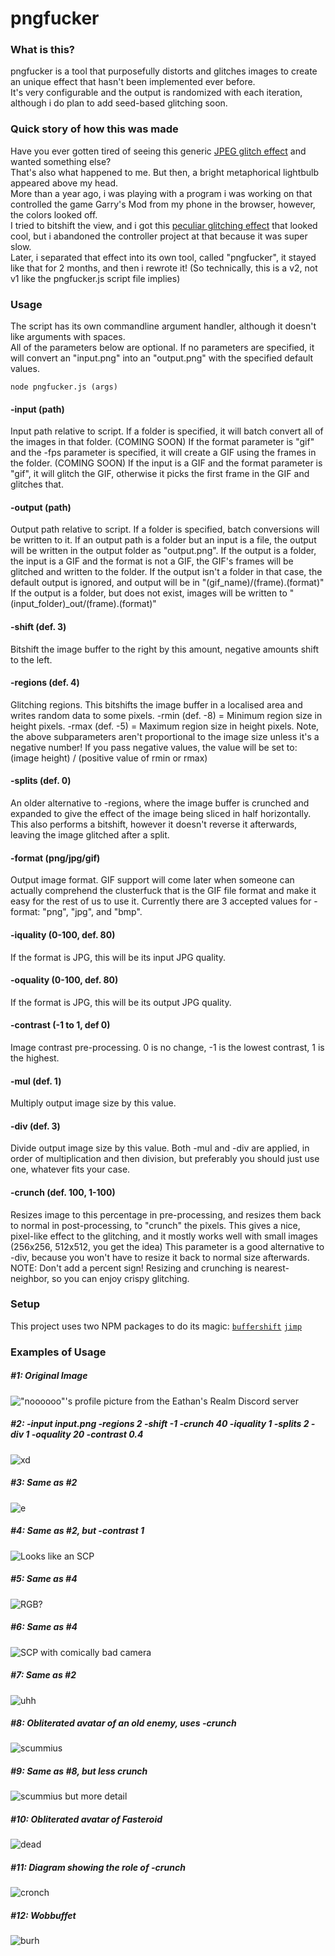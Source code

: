 # pngfucker
### What is this?
pngfucker is a tool that purposefully distorts and glitches images to create an unique effect that hasn't been implemented ever before.  
It's very configurable and the output is randomized with each iteration, although i do plan to add seed-based glitching soon.
### Quick story of how this was made
Have you ever gotten tired of seeing this generic [JPEG glitch effect](https://cdn.discordapp.com/attachments/701973402973634681/916383906243178496/glitch.jpeg) and wanted something else?  
That's also what happened to me. But then, a bright metaphorical lightbulb appeared above my head.  
More than a year ago, i was playing with a program i was working on that controlled the game Garry's Mod from my phone in the browser, however, the colors looked off.  
I tried to bitshift the view, and i got this [peculiar glitching effect](https://cdn.discordapp.com/attachments/868443505045962783/915652437837242398/unknown.png) that looked cool, but i abandoned the controller project at that because it was super slow.  
Later, i separated that effect into its own tool, called "pngfucker", it stayed like that for 2 months, and then i rewrote it! (So technically, this is a v2, not v1 like the pngfucker.js script file implies)
### Usage
The script has its own commandline argument handler, although it doesn't like arguments with spaces.  
All of the parameters below are optional. If no parameters are specified, it will convert an "input.png" into an "output.png" with the specified default values.

`node pngfucker.js (args)`
#### -input (path)
Input path relative to script. If a folder is specified, it will batch convert all of the images in that folder.
(COMING SOON) If the format parameter is "gif" and the -fps parameter is specified, it will create a GIF using the frames in the folder. 
(COMING SOON) If the input is a GIF and the format parameter is "gif", it will glitch the GIF, otherwise it picks the first frame in the GIF and glitches that.
	
#### -output (path)			
Output path relative to script. If a folder is specified, batch conversions will be written to it.
If an output path is a folder but an input is a file, the output will be written in the output folder as "output.png".
If the output is a folder, the input is a GIF and the format is not a GIF, the GIF's frames will be glitched and written to the folder.
If the output isn't a folder in that case, the default output is ignored, and output will be in "(gif_name)/(frame).(format)"
If the output is a folder, but does not exist, images will be written to "(input_folder)_out/(frame).(format)"
	
#### -shift (def. 3)
Bitshift the image buffer to the right by this amount, negative amounts shift to the left.

#### -regions (def. 4)
Glitching regions. This bitshifts the image buffer in a localised area and writes random data to some pixels.
-rmin (def. -8)			= Minimum region size in height pixels.
-rmax (def. -5)			= Maximum region size in height pixels.
Note, the above subparameters aren't proportional to the image size unless it's a negative number!
If you pass negative values, the value will be set to: (image height) / (positive value of rmin or rmax)
	
#### -splits (def. 0)
An older alternative to -regions, where the image buffer is crunched and expanded to give the effect of the image being sliced in half horizontally.
This also performs a bitshift, however it doesn't reverse it afterwards, leaving the image glitched after a split.
			
#### -format (png/jpg/gif)
Output image format. GIF support will come later when someone can actually comprehend the clusterfuck that is the GIF file format and make it easy for the rest of us to use it.
Currently there are 3 accepted values for -format: "png", "jpg", and "bmp".

#### -iquality (0-100, def. 80)
If the format is JPG, this will be its input JPG quality.

#### -oquality (0-100, def. 80)
If the format is JPG, this will be its output JPG quality.
	
#### -contrast (-1 to 1, def 0)
Image contrast pre-processing. 0 is no change, -1 is the lowest contrast, 1 is the highest.
#### -mul (def. 1)
Multiply output image size by this value.
#### -div (def. 3)
Divide output image size by this value.
Both -mul and -div are applied, in order of multiplication and then division, but preferably you should just use one, whatever fits your case.
	
#### -crunch (def. 100, 1-100)
Resizes image to this percentage in pre-processing, and resizes them back to normal in post-processing, to "crunch" the pixels.
This gives a nice, pixel-like effect to the glitching, and it mostly works well with small images (256x256, 512x512, you get the idea)
This parameter is a good alternative to -div, because you won't have to resize it back to normal size afterwards.
NOTE: Don't add a percent sign! Resizing and crunching is nearest-neighbor, so you can enjoy crispy glitching.

### Setup
This project uses two NPM packages to do its magic:
[`buffershift`](https://www.npmjs.com/package/buffershift)
[`jimp`](https://www.npmjs.com/package/jimp)
### Examples of Usage
##### #1: Original Image
!["noooooo"'s profile picture from the Eathan's Realm Discord server](https://cdn.discordapp.com/attachments/868443505045962783/916389615882076190/input.png)

##### #2: -input input.png -regions 2 -shift -1 -crunch 40 -iquality 1 -splits 2 -div 1 -oquality 20 -contrast 0.4
![xd](https://cdn.discordapp.com/attachments/868443505045962783/916381825625108520/output.png)

##### #3: Same as #2
![e](https://cdn.discordapp.com/attachments/868443505045962783/916390652349120532/output.png)

##### #4: Same as #2, but -contrast 1
![Looks like an SCP](https://cdn.discordapp.com/attachments/868443505045962783/916382052117540925/output.png)

##### #5: Same as #4
![RGB?](https://cdn.discordapp.com/attachments/868443505045962783/916382005770461224/output.png)

##### #6: Same as #4
![SCP with comically bad camera](https://cdn.discordapp.com/attachments/868443505045962783/916067562465398784/output-3.jpg)

##### #7: Same as #2
![uhh](https://cdn.discordapp.com/attachments/626313822113759232/915689527199293540/output.png)

##### #8: Obliterated avatar of an old enemy, uses -crunch
![scummius](https://media.discordapp.net/attachments/626313822113759232/915683554250342441/output.png)

##### #9: Same as #8, but less crunch
![scummius but more detail](https://cdn.discordapp.com/attachments/626313822113759232/915683608478502922/output.png)

##### #10: Obliterated avatar of Fasteroid
![dead](https://cdn.discordapp.com/attachments/626313822113759232/915683427712389151/output.png)

##### #11: Diagram showing the role of -crunch
![cronch](https://media.discordapp.net/attachments/419150279137820673/915685316436852796/unknown.png?width=538&height=360)

##### #12: Wobbuffet
![burh](https://cdn.discordapp.com/attachments/419150279137820673/915682846037921823/output.png)